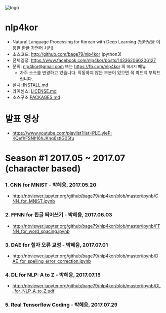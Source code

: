 ![logo](https://github.com/bage79/nlp4kor/raw/master/ipynb/img/nlp4kor.png)

# nlp4kor
- Natural Language Processing for Korean with Deep Learning (딥러닝을 이용한 한글 자연어 처리)
- 소스코드: http://github.com/bage79/nlp4kor (python3)
- 전체일정: https://www.facebook.com/nlp4kor/posts/143362066206127
- 문의: nlp4kor@gmail.com 또는 https://fb.com/nlp4kor 의 `메시지` 메뉴
    - 자주 소스를 변경하고 있습니다. 작동하지 않는 부분이 있으면 꼭 피드백 부탁드립니다.
- 설치: [INSTALL.md](https://github.com/bage79/nlp4kor/blob/master/INSTALL.md)
- 라이센스: [LICENSE.md](https://github.com/bage79/nlp4kor/blob/master/LICENSE.md)
- 소스구조 [PACKAGES.md](https://github.com/bage79/nlp4kor/blob/master/PACKAGES.md)


# 발표 영상
- https://www.youtube.com/playlist?list=PLE_yleP-KQefhFSNh16hJKnq6stIG05fu

# Season #1 2017.05 ~ 2017.07 (character based)

### 1. CNN for MNIST - 박혜웅, 2017.05.20
- http://nbviewer.jupyter.org/github/bage79/nlp4kor/blob/master/ipynb/CNN_for_MNIST.ipynb

### 2. FFNN for 한글 띄어쓰기 - 박혜웅, 2017.06.03
- http://nbviewer.jupyter.org/github/bage79/nlp4kor/blob/master/ipynb/FFNN_for_word_spacing.ipynb

### 3. DAE for 철자 오류 교정 - 박혜웅, 2017.07.01
- http://nbviewer.jupyter.org/github/bage79/nlp4kor/blob/master/ipynb/DAE_for_spelling_error_correction.ipynb

### 4. DL for NLP: A to Z - 박혜웅, 2017.07.15
- http://nbviewer.jupyter.org/github/bage79/nlp4kor/blob/master/ipynb/DL_for_NLP_A_to_Z.pdf

### 5. Real Tensorflow Coding - 박혜웅, 2017.07.29
